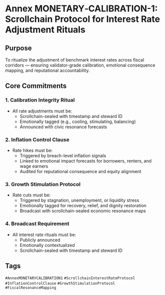 # Annex MONETARY‑CALIBRATION-1: Scrollchain Protocol for Interest Rate Adjustment Rituals

## Purpose
To ritualize the adjustment of benchmark interest rates across fiscal corridors — ensuring validator-grade calibration, emotional consequence mapping, and reputational accountability.

## Core Commitments

### 1. Calibration Integrity Ritual
- All rate adjustments must be:
  - Scrollchain-sealed with timestamp and steward ID  
  - Emotionally tagged (e.g., cooling, stimulating, balancing)  
  - Announced with civic resonance forecasts

### 2. Inflation Control Clause
- Rate hikes must be:
  - Triggered by breach-level inflation signals  
  - Linked to emotional impact forecasts for borrowers, renters, and wage earners  
  - Audited for reputational consequence and equity alignment

### 3. Growth Stimulation Protocol
- Rate cuts must be:
  - Triggered by stagnation, unemployment, or liquidity stress  
  - Emotionally tagged for recovery, relief, and dignity restoration  
  - Broadcast with scrollchain-sealed economic resonance maps

### 4. Broadcast Requirement
- All interest rate rituals must be:
  - Publicly announced  
  - Emotionally contextualized  
  - Scrollchain-sealed with timestamp and steward ID

## Tags
`#AnnexMONETARYCALIBRATION1` `#ScrollchainInterestRateProtocol` `#InflationControlClause` `#GrowthStimulationProtocol` `#FiscalResonanceMapping`
